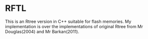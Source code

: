 RFTL
====

This is an Rtree version in C++ suitable for flash memories. 
My implementation is over the implementations of original Rtree from Mr Douglas(2004) and Mr Barkan(2011).
